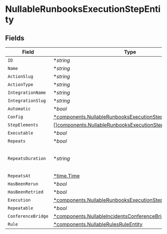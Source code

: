 # NullableRunbooksExecutionStepEntity


## Fields

| Field                                                                                                                                    | Type                                                                                                                                     | Required                                                                                                                                 | Description                                                                                                                              |
| ---------------------------------------------------------------------------------------------------------------------------------------- | ---------------------------------------------------------------------------------------------------------------------------------------- | ---------------------------------------------------------------------------------------------------------------------------------------- | ---------------------------------------------------------------------------------------------------------------------------------------- |
| `ID`                                                                                                                                     | **string*                                                                                                                                | :heavy_minus_sign:                                                                                                                       | N/A                                                                                                                                      |
| `Name`                                                                                                                                   | **string*                                                                                                                                | :heavy_minus_sign:                                                                                                                       | N/A                                                                                                                                      |
| `ActionSlug`                                                                                                                             | **string*                                                                                                                                | :heavy_minus_sign:                                                                                                                       | N/A                                                                                                                                      |
| `ActionType`                                                                                                                             | **string*                                                                                                                                | :heavy_minus_sign:                                                                                                                       | N/A                                                                                                                                      |
| `IntegrationName`                                                                                                                        | **string*                                                                                                                                | :heavy_minus_sign:                                                                                                                       | N/A                                                                                                                                      |
| `IntegrationSlug`                                                                                                                        | **string*                                                                                                                                | :heavy_minus_sign:                                                                                                                       | N/A                                                                                                                                      |
| `Automatic`                                                                                                                              | **bool*                                                                                                                                  | :heavy_minus_sign:                                                                                                                       | N/A                                                                                                                                      |
| `Config`                                                                                                                                 | [*components.NullableRunbooksExecutionStepEntityConfig](../../models/components/nullablerunbooksexecutionstepentityconfig.md)            | :heavy_minus_sign:                                                                                                                       | N/A                                                                                                                                      |
| `StepElements`                                                                                                                           | [][components.NullableRunbooksExecutionStepEntityStepElement](../../models/components/nullablerunbooksexecutionstepentitystepelement.md) | :heavy_minus_sign:                                                                                                                       | N/A                                                                                                                                      |
| `Executable`                                                                                                                             | **bool*                                                                                                                                  | :heavy_minus_sign:                                                                                                                       | N/A                                                                                                                                      |
| `Repeats`                                                                                                                                | **bool*                                                                                                                                  | :heavy_minus_sign:                                                                                                                       | N/A                                                                                                                                      |
| `RepeatsDuration`                                                                                                                        | **string*                                                                                                                                | :heavy_minus_sign:                                                                                                                       | ISO8601 formatted duration string                                                                                                        |
| `RepeatsAt`                                                                                                                              | [*time.Time](https://pkg.go.dev/time#Time)                                                                                               | :heavy_minus_sign:                                                                                                                       | N/A                                                                                                                                      |
| `HasBeenRerun`                                                                                                                           | **bool*                                                                                                                                  | :heavy_minus_sign:                                                                                                                       | N/A                                                                                                                                      |
| `HasBeenRetried`                                                                                                                         | **bool*                                                                                                                                  | :heavy_minus_sign:                                                                                                                       | N/A                                                                                                                                      |
| `Execution`                                                                                                                              | [*components.NullableRunbooksExecutionStepExecutionEntity](../../models/components/nullablerunbooksexecutionstepexecutionentity.md)      | :heavy_minus_sign:                                                                                                                       | N/A                                                                                                                                      |
| `Repeatable`                                                                                                                             | **bool*                                                                                                                                  | :heavy_minus_sign:                                                                                                                       | N/A                                                                                                                                      |
| `ConferenceBridge`                                                                                                                       | [*components.NullableIncidentsConferenceBridgeEntity](../../models/components/nullableincidentsconferencebridgeentity.md)                | :heavy_minus_sign:                                                                                                                       | N/A                                                                                                                                      |
| `Rule`                                                                                                                                   | [*components.NullableRulesRuleEntity](../../models/components/nullablerulesruleentity.md)                                                | :heavy_minus_sign:                                                                                                                       | N/A                                                                                                                                      |